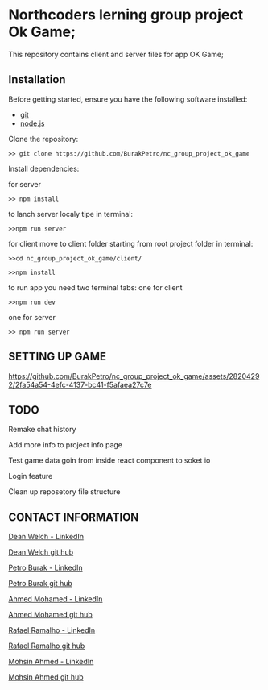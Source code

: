 # Northcoders lerning group project Ok Game;

This repository contains client and server files for app OK Game;

## Installation

Before getting started, ensure you have the following software installed:

- [git](https://git-scm.com/downloads)
- [node.js](https://nodejs.org/en/download)


Clone the repository:

```
>> git clone https://github.com/BurakPetro/nc_group_project_ok_game
```

Install dependencies:

for server
```
>> npm install
```
to lanch server localy tipe in terminal:
```
>>npm run server
```
for client
move to client folder starting from root project folder in terminal:
```
>>cd nc_group_project_ok_game/client/
```
```
>>npm install
```
to run app you need two terminal tabs:
one for client
```
>>npm run dev
```
one for server
```
>> npm run server
```

## SETTING UP GAME



https://github.com/BurakPetro/nc_group_project_ok_game/assets/28204292/2fa54a54-4efc-4137-bc41-f5afaea27c7e




## TODO
Remake chat history

Add more info to project info page

Test game data   goin from inside react component to soket io

Login feature

Clean up reposetory file structure

## CONTACT INFORMATION

[Dean Welch - LinkedIn](https://www.linkedin.com/in/dean-welch/) 

[Dean Welch git hub](https://github.com/deankiwi)

[Petro Burak - LinkedIn](https://www.linkedin.com/in/petro-burak-1749a02a7/)

[Petro Burak git hub](https://github.com/BurakPetro)

[Ahmed Mohamed - LinkedIn](https://www.linkedin.com/in/ahmed-mohamed-566115221) 

[Ahmed Mohamed git hub](https://github.com/ahmedsatti101)

[Rafael Ramalho - LinkedIn](https://www.linkedin.com/in/rafaelsilvaramalho) 

[Rafael Ramalho git hub](https://github.com/rsr83)

[Mohsin Ahmed - LinkedIn](https://www.linkedin.com/in/mohsin-ahmed-/)

[Mohsin Ahmed git hub](https://github.com/mohsinahmxd)

